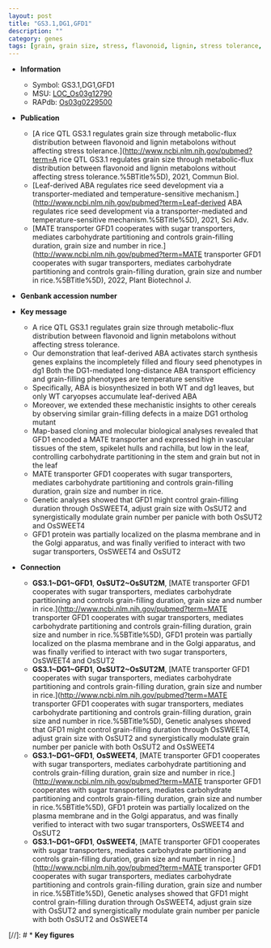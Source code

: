 ```yaml
---
layout: post
title: "GS3.1,DG1,GFD1"
description: ""
category: genes
tags: [grain, grain size, stress, flavonoid, lignin, stress tolerance, temperature, seed, starch, ABA, grain-filling,  ABA , seed phenotype, leaf, stem, spikelet, panicle, grain number, map-based cloning, transporter, sugar, plasma membrane, sugar transport]
---
```


* **Information**  
    + Symbol: GS3.1,DG1,GFD1  
    + MSU: [LOC_Os03g12790](http://rice.uga.edu/cgi-bin/ORF_infopage.cgi?orf=LOC_Os03g12790)  
    + RAPdb: [Os03g0229500](https://rapdb.dna.affrc.go.jp/locus/?name=Os03g0229500)  

* **Publication**  
    + [A rice QTL GS3.1 regulates grain size through metabolic-flux distribution between flavonoid and lignin metabolons without affecting stress tolerance.](http://www.ncbi.nlm.nih.gov/pubmed?term=A rice QTL GS3.1 regulates grain size through metabolic-flux distribution between flavonoid and lignin metabolons without affecting stress tolerance.%5BTitle%5D), 2021, Commun Biol.
    + [Leaf-derived ABA regulates rice seed development via a transporter-mediated and temperature-sensitive mechanism.](http://www.ncbi.nlm.nih.gov/pubmed?term=Leaf-derived ABA regulates rice seed development via a transporter-mediated and temperature-sensitive mechanism.%5BTitle%5D), 2021, Sci Adv.
    + [MATE transporter GFD1 cooperates with sugar transporters, mediates carbohydrate partitioning and controls grain-filling duration, grain size and number in rice.](http://www.ncbi.nlm.nih.gov/pubmed?term=MATE transporter GFD1 cooperates with sugar transporters, mediates carbohydrate partitioning and controls grain-filling duration, grain size and number in rice.%5BTitle%5D), 2022, Plant Biotechnol J.

* **Genbank accession number**  

* **Key message**  
    + A rice QTL GS3.1 regulates grain size through metabolic-flux distribution between flavonoid and lignin metabolons without affecting stress tolerance.
    + Our demonstration that leaf-derived ABA activates starch synthesis genes explains the incompletely filled and floury seed phenotypes in dg1 Both the DG1-mediated long-distance ABA transport efficiency and grain-filling phenotypes are temperature sensitive
    + Specifically, ABA is biosynthesized in both WT and dg1 leaves, but only WT caryopses accumulate leaf-derived ABA
    + Moreover, we extended these mechanistic insights to other cereals by observing similar grain-filling defects in a maize DG1 ortholog mutant
    + Map-based cloning and molecular biological analyses revealed that GFD1 encoded a MATE transporter and expressed high in vascular tissues of the stem, spikelet hulls and rachilla, but low in the leaf, controlling carbohydrate partitioning in the stem and grain but not in the leaf
    + MATE transporter GFD1 cooperates with sugar transporters, mediates carbohydrate partitioning and controls grain-filling duration, grain size and number in rice.
    + Genetic analyses showed that GFD1 might control grain-filling duration through OsSWEET4, adjust grain size with OsSUT2 and synergistically modulate grain number per panicle with both OsSUT2 and OsSWEET4
    + GFD1 protein was partially localized on the plasma membrane and in the Golgi apparatus, and was finally verified to interact with two sugar transporters, OsSWEET4 and OsSUT2

* **Connection**  
    + __GS3.1~DG1~GFD1__, __OsSUT2~OsSUT2M__, [MATE transporter GFD1 cooperates with sugar transporters, mediates carbohydrate partitioning and controls grain-filling duration, grain size and number in rice.](http://www.ncbi.nlm.nih.gov/pubmed?term=MATE transporter GFD1 cooperates with sugar transporters, mediates carbohydrate partitioning and controls grain-filling duration, grain size and number in rice.%5BTitle%5D),  GFD1 protein was partially localized on the plasma membrane and in the Golgi apparatus, and was finally verified to interact with two sugar transporters, OsSWEET4 and OsSUT2
    + __GS3.1~DG1~GFD1__, __OsSUT2~OsSUT2M__, [MATE transporter GFD1 cooperates with sugar transporters, mediates carbohydrate partitioning and controls grain-filling duration, grain size and number in rice.](http://www.ncbi.nlm.nih.gov/pubmed?term=MATE transporter GFD1 cooperates with sugar transporters, mediates carbohydrate partitioning and controls grain-filling duration, grain size and number in rice.%5BTitle%5D),  Genetic analyses showed that GFD1 might control grain-filling duration through OsSWEET4, adjust grain size with OsSUT2 and synergistically modulate grain number per panicle with both OsSUT2 and OsSWEET4
    + __GS3.1~DG1~GFD1__, __OsSWEET4__, [MATE transporter GFD1 cooperates with sugar transporters, mediates carbohydrate partitioning and controls grain-filling duration, grain size and number in rice.](http://www.ncbi.nlm.nih.gov/pubmed?term=MATE transporter GFD1 cooperates with sugar transporters, mediates carbohydrate partitioning and controls grain-filling duration, grain size and number in rice.%5BTitle%5D),  GFD1 protein was partially localized on the plasma membrane and in the Golgi apparatus, and was finally verified to interact with two sugar transporters, OsSWEET4 and OsSUT2
    + __GS3.1~DG1~GFD1__, __OsSWEET4__, [MATE transporter GFD1 cooperates with sugar transporters, mediates carbohydrate partitioning and controls grain-filling duration, grain size and number in rice.](http://www.ncbi.nlm.nih.gov/pubmed?term=MATE transporter GFD1 cooperates with sugar transporters, mediates carbohydrate partitioning and controls grain-filling duration, grain size and number in rice.%5BTitle%5D),  Genetic analyses showed that GFD1 might control grain-filling duration through OsSWEET4, adjust grain size with OsSUT2 and synergistically modulate grain number per panicle with both OsSUT2 and OsSWEET4

[//]: # * **Key figures**  


